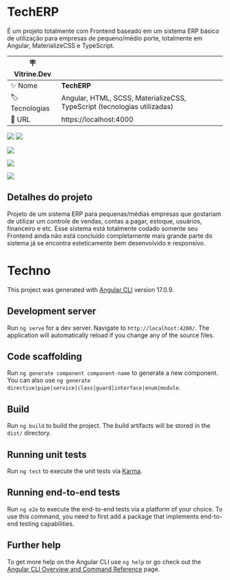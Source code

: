# TechERP

É um projeto totalmente com Frontend baseado em um sistema ERP básico de utilização para empresas de pequeno/médio porte, totalmente em Angular, MaterializeCSS e TypeScript.

| :placard: Vitrine.Dev |     |
| -------------  | --- |
| :sparkles: Nome        | **TechERP**
| :label: Tecnologias | Angular, HTML, SCSS, MaterializeCSS, TypeScript (tecnologias utilizadas)
| :rocket: URL         | https://localhost:4000

<!-- Inserir imagem com a #vitrinedev ao final do link -->
![](https://lh3.googleusercontent.com/pw/ABLVV84zA6LQ81DsB0l1mlvuRmmimpnN2KNtisqjGam4J77QGm_PQPiTysJmClQHbNwb-xjRn0AGbGTVPSxu02bvL4baa-Vau_IqDpKzZAUqTA3R3MOu1oERy2pDa0Xa7ztCVOt47Z8hsXtfd7Nobmh_TY8pW_pKe4Z4-W-EM3X2RB38ykUAbgmpBL0wTthQuhg8kLkcsrIg5lU-Xg6oVDxbcm6XS_oMmF-KkJbvpmHqElsILzy-FdgDAxTK1AOCjphWSwJuGbR-tJWQZmU2skTKRLnIGJobjj1fQSI0bO0ZORt3HrQ4idK39Zct7qliZV6TTq7fyvc0iugKSpVCWY1zyaSYgMDQdw39lNS0xNUeytwH_94kcEn3wBYjPlLEP1kgsXl3iA8tgXS-cf1lIWBMM6uj6DViXUJQeOXc7BPoJmfgfjNcXjq3upDqZwzPuaDH9tsVdoLFshG7BY_SIp2xSuKy5_G27nGyeRHAE1aUt2k1FDsnzgtX-D92ESCsCqxrh8vwsFGJGeYmtNeEZDi_EDArBLPtUVQKmH40AYu9J6xvNlgAyW_7qZkj6azUUykTq2O3Tr0kY4vDsVpb9pwbXrOcihMTS1U0s-z83tE-Et3cQKmYPcipkV_e8cqrDHc0ma02RgJ_9KApYIa7zqFRVQqGu4DfX3rB04aa5LbUs_pWxCGrRSjZ-T3hvnXeAIS8PbsLuZjCf83iKIRoVn7MPO0uEMa-M6IDRHORTOKlZjwDajl9MLz5nQIGI1Tih4pedG3G7pXt6_EWNP3QM938XU09O_bo32ALRkmvEmVw02oP0_goQcQhptFtw4CVp0zwnT2ECQ6vReMCLp9iQpqLpq1DvWJKrPOo5dEp16PeZVOIzL-Het22dptwW1EGsmqC31E=w1912-h921-s-no-gm?authuser=0 )
![](https://lh3.googleusercontent.com/pw/ABLVV862V3YNwneIgMyGY0YTIWO-nU9A15IoWRrebxSzzBNG0N_6JrtD49mr7o3981b_UFbYvWwttUz1w0hStxPvEqXciHdcveBbtUgWV-Ca7fXF-l4-LGzvfbIj-iDFfTYGpZUdIAdlXB9RaHVENYEDs_mjIUFUlfuP4iLy-n_XBdbxErit7fYtUZPKDofX_UJsp0RI-78uoDO7ioGFX9J3d9gnOPOqcVbRsSRcx0j1dqW3bUj5ztoN-IxF1BvvYodE7KTnFnSzcibIHyfjIBAmBMuSxeteBfs_bxybb5LdsFO_0QWfGVdNw32hSqV4uLMThCK2IDEw9ICg55wWdHXfvp8el_1qJwM_t7lJXm_6Jchmh-gNu3pvpbzFUjxlQCNZq18Ydje0c1HNi3k2DFEw3Im0tuwYhhBDJvpsZ9xYFFOihw1B5fBS4b2xU7nSZL_uhSVmBLy540a5zDA-0trGxBAIUbRjcep8Osv-d9MLGzIKAF1fPnKMv84P-g-AuMiwy7WzLli4HdMQiXzfCN6YxX-Cc-rX2hpCcuC1UhjIVprBRJ4N2N3i0y148egEU6mkyAf8_V9qF9Eu-mBc8UfjW9rNKDK87CweKFczOpLLZMY74n0AzMTlxm1Jz932hvQ2-VVwPu2Wsq2Tm_dPxM9zaHWqQSMuvYxaWtz146Mc06EbJ1VYW7k3SvQ4ZYoKVYfrDKJFc1Z7JZ6_qh26zmzttnhy48NL6HaA6v0fkdMVjwQaTm0Lxe6yQd2JOAIZYdHJHw5pvMXOfVhkKfuZAslyj4cgplWd9ftXh9qq458zASQjwa-mSAxrHLYVyj1zl1e_Hwu_QyPU6gIp2vhzKhfT4mNikM1WeT84OUz1TFo_FVcEYR4i_dBg0uFqQ94jfeG6Ve0=w1910-h921-s-no-gm?authuser=0)

![](https://lh3.googleusercontent.com/pw/ABLVV87w_3Z-NJO86kRofOsH8H8QFklDjKSKIUZYYsb6UrqQt78LJ8Xi1EiYFU7Zlf3j9XmecXOmOW573AB2TFPkS4lOrOmCeHQjpt7SlXeoheZrSUbMzhCtN3gLqh3J2nHhNJQP2HBwqZ10SNmIQslGEBYlcE6U-CBDa1Dp9ycNbADx4EisyUuh0hSVkWWikfL_LI4r0CMw3QSA9bHr89dDYFZ-DFvcKUHDOyXx0fEDtS0rj_XXABk3r_amezqEqMXKnSa-04DpfD_2aP98au9IEuWhFQM1A3b6MkhaeNCqt3vXyog7yydW1qgORLqKA5COCKaWaNzzJtof5XfOca_1FmL5GGTLbmAWYzVxeC10CSOZ8y0U2GRXdtg0Prs5AQxi0iLqRGdLAAbq9_cPS2IrhFBONbVUGwOoKMkND1KVfnTsv92M32Wyv-5GAhBIFG6K33h8NRtzY9sh6QbaGKWNLhZhRwO8rWfAO8-BsKBc8a15VhCLO7BRu2M-Q_UiDo7IvJh6zRuwSinM5sCO7037Ckd0XbWzj0FKLsMavM1b9aAhCtwFlSAuwcn4MNlB5lWYPcVpB8Q4Ho96MODz3o4ogE0E43GLxmz1w6FVx0-_nN6eswgZMy2zX4e0WJrrz40GAkCH2RfbhOWF4jN4cPqDfYf0LCeLO7ctE2R68bJHU2-H05lI3OsEJ6G5vNbEba1NcaeQ_znABYRR6N0u0omNSwB7-zOYvSGYmiFTCnVBXbouT_L466w5y0dJBcyLFANY41WiHDX_cxUZJ0Wt8tTT6T1U41mB5cZB_r5hOz7sYZAKzQpxXCUX6_zgEwrE6KrgoshiIRVUMd8EPycqlyhQLvMooIeVYFPrD3_yIGw9RqUk3WsslOm7WVvNAftuyPCH-rM=w1910-h919-s-no-gm?authuser=0)

![](https://lh3.googleusercontent.com/pw/ABLVV84fTikqXiIUg6Yl12U_JzbpbN98zbXjYdvk9-AZAlLvvmV_2GtVSjN9CyRXfFCLT2PzTNe9N0MiKKe7TxcWxPkPQPEklAyKsum8c8ajG9n5zQxmaShykA3cd23ugTsBi3gIx0bdRa0sQv6qxXksor3tTtegFtz8RohYIySfG0ADoVm4MOjoG_XYv3Vrz6uqOxIOqi_kQuItv9Ov3Jz3bN1JANji_iabCElkkpw3Z_Z80EQ2FTlb8lD_SMSxoKcqeIrDGATKn4YxFGYrMymLOYMlWEKB66L5vGMhajA6X1Do52iK3c6_kdge4znNfX3q0hp_OtSZR6fu_bAKL6jvVyq8c0O7N8FoE4WKbIiwfJzjzuG1Jv2hWpdYrlkwEVkCop86009_T6GsEkcypi7LtujKo-90XSLiq6zH4l9egCMpxcsf54kOblXU9irx9H_lSlPFP5KgqPT2z7JOG9FjDhdigXeQy6a1femBRpqj6HkGOkLu5P0O_ancENmsHqzr57iqPFVJEYu4qvASnERaSeA78pXpzeS5hvQ9b2lRJMjbMolkceOnvSJkK7lk58fhwVdf2cTREAFa8IqJFMZVsT1k5UDOecADDmMi7Bw7tlL4imk4EJhxclucr4X9tv6vHXLDOGtXYpKIgItEng65daBdUuIIg5Qh9Ra6qLtYMH1Ija8a3CDRJr9zF31kZCRdCTXcbrusyzpG7-V8-V8ohMlqR-HpUjKi9DvnepnDcZRJ5wPOIwYiTE_5Ngcbyce1h_8AFlnWi_wPWCY21NCNhO1mYDCwb_gC1dABLTBpYrjmXQT3qOsSK0rxoFUXeMtpnjxmfatsDG9UjYlMXGAs03VYeuQODi1keGVMa7egwIKSQkwqqkbiILwC2W-OflblGMI=w1460-h802-s-no-gm?authuser=0)

![](https://lh3.googleusercontent.com/pw/ABLVV87Ruhl5rBNoMpbxd5-evQ_5Z1Dqi8iGubkgbIFjBXCY52ORhuEjEhMLCIabcy3wn_PZvgRS43holdDIoifpGLYWhfzJoh4vaOXzsPuEJamF0JUD2wJ-My6OuxFwuAZ4miGezh8rsliK83sI4gmF2BCNGPtKGJmWhp8N7Ab8rvTZwzHz3EFsNZJqE24QxlxE1K8o21a_MxVPjJpg9wmrGXz274z8RfB3CRMrgADvDAl6dSud0RnQ3zLfqBqLSqzOwCln_ZHg2Org2qi1CNx0dE-0TRKSSrRBsHlVUrDRDn1nDQT6BAZgrVdNNGlFLkVOjqv4nv2XGQap7ICjovwZC7ALP1eN9whDx4kPnu8XeBXgZrYbuh_jrNGtq6lBCqs8BJM6Opc8Qar7vnBV0QQuIlKpRFBsW9Q6244OVUmc-VsQmlnK0mHMv7Yk0YXiNnNSSqc-MpQIx8iMfdUmDTC6MalnDPa04h1T3aCBA0tCOJFj87o1vHqjFZbLL15TCmU8QX1e-W_8smJ2zlJXCBNmon6-Jjrre7GbbGpC2fjTUM6_XVjnMPpMs42VUa1EZiqHDb1xj9c-B1HZhMZvrqnhMYtmBPAFsAlMOP0T_Mb0EjsgX204GoR77BD0WmAjrj-xSKmPvv2bPtK1mD6PrkDqD9SgWqQbNCaDJgeEylnqdMJHR9_MBTI_c-vQ5buFWpI3gRGoZvOCztupNl5qkez_KAkozbfmnWJVlZPUFMTHy234lIi92gS4s-Z77SfZFZvbi5uDx93C6HiUrYamIxshnK-P61GkNo9Zl1uYnk2p06cmj__yvG76K8viPgvEMkuJA_zBf-vSl3abaa3fec09xII3H3-IMtgvbE7UWL9mbEGsXmGUhTdBIid0XWsMl4a1YzQ=w1387-h564-s-no-gm?authuser=0)


## Detalhes do projeto

Projeto de um sistema ERP para pequenas/médias empresas que gostariam de utilizar um controle de vendas, contas a pagar, estoque, usuários, financeiro e etc. Esse sistema está totalmente codado somente seu Frontend ainda não está concluído completamente mais grande parte do sistema já se encontra esteticamente bem desenvolvido e responsivo.

# Techno

This project was generated with [Angular CLI](https://github.com/angular/angular-cli) version 17.0.9.

## Development server

Run `ng serve` for a dev server. Navigate to `http://localhost:4200/`. The application will automatically reload if you change any of the source files.

## Code scaffolding

Run `ng generate component component-name` to generate a new component. You can also use `ng generate directive|pipe|service|class|guard|interface|enum|module`.

## Build

Run `ng build` to build the project. The build artifacts will be stored in the `dist/` directory.

## Running unit tests

Run `ng test` to execute the unit tests via [Karma](https://karma-runner.github.io).

## Running end-to-end tests

Run `ng e2e` to execute the end-to-end tests via a platform of your choice. To use this command, you need to first add a package that implements end-to-end testing capabilities.

## Further help

To get more help on the Angular CLI use `ng help` or go check out the [Angular CLI Overview and Command Reference](https://angular.io/cli) page.
